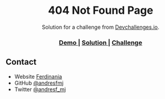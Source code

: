 <!-- Please update value in the {}  -->

<h1 align="center">404 Not Found Page</h1>

<div align="center">
   Solution for a challenge from  <a href="http://devchallenges.io" target="_blank">Devchallenges.io</a>.
</div>

<div align="center">
  <h3>
    <a href="https://andresfmj.github.io/404-not-found-devchallenge/">
      Demo
    </a>
    <span> | </span>
    <a href="https://devchallenges.io/solutions/FTfctuS6VOlixSiI9QL6">
      Solution
    </a>
    <span> | </span>
    <a href="https://devchallenges.io/challenges/wBunSb7FPrIepJZAg0sY">
      Challenge
    </a>
  </h3>
</div>

## Contact

- Website [Ferdinania](https://www.ferdinania.com)
- GitHub [@andresfmj](https://github.com/andresfmj)
- Twitter [@andresf_mj](https://twitter.com/andresf_mj)
